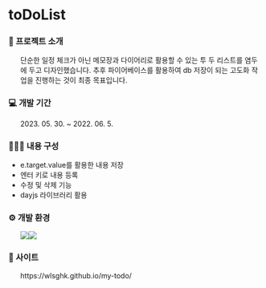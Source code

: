# toDoList
<h3>📑 프로젝트 소개</h3>
<ul>단순한 일정 체크가 아닌 메모장과 다이어리로 활용할 수 있는 투 두 리스트를 염두에 두고 디자인했습니다. 추후 파이어베이스를 활용하여 db 저장이 되는 고도화 작업을 진행하는 것이 최종 목표입니다.</ul>
<h3>💻 개발 기간</h3>
<ul>2023. 05. 30. ~ 2022. 06. 5.</ul>
<h3>👩🏻‍💻 내용 구성</h3>
<ul>
<li>e.target.value를 활용한 내용 저장</li>
<li>엔터 키로 내용 등록</li>
<li>수정 및 삭제 기능</li>
<li>dayjs 라이브러리 활용</li>
</ul>
<h3>⚙ 개발 환경</h3>
<ul>
<img src="https://img.shields.io/badge/react-61DAFB?style=for-the-badge&logo=react&logoColor=black"><img src="https://img.shields.io/badge/sass-CC6699?style=for-the-badge&logo=sass&logoColor=white"></li>
</ul>
<h3>🔎 사이트</h3>
<ul>https://wlsghk.github.io/my-todo/</ul>
